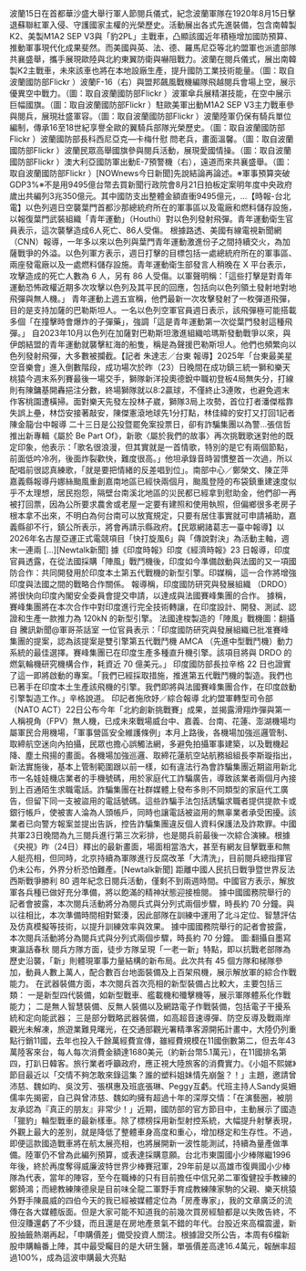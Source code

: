 波蘭15日在首都華沙盛大舉行軍人節閱兵儀式，紀念波蘭軍隊在1920年8月15日擊退蘇聯紅軍入侵、守護國家主權的光榮歷史。活動展出各式先進裝備，包含南韓製K2、美製M1A2 SEP V3與「豹2PL」主戰車，凸顯該國近年積極增加國防預算、推動軍事現代化成果斐然。而美國與英、法、德、羅馬尼亞等北約盟軍也派遣部隊共襄盛舉，攜手展現歐陸與北約東翼防衛與嚇阻戰力。波蘭在閱兵儀式，展出南韓製K2主戰車，未來該車也將在本地設廠生產，提升國防工業技術能量。（圖：取自波蘭國防部Flickr ）波蘭F-16（右）與盟邦飆風戰機編隊飛越閱兵會場上空，展示優異空中戰力。（圖：取自波蘭國防部Flickr ）波軍傘兵展精湛技能，在空中展示巨幅國旗。（圖：取自波蘭國防部Flickr ）駐歐美軍出動M1A2 SEP V3主力戰車參與閱兵，展現壯盛軍容。（圖：取自波蘭國防部Flickr ）波蘭陸軍仍保有騎兵單位編制，傳承16至18世紀享譽全歐的翼騎兵部隊光榮歷史。（圖：取自波蘭國防部Flickr ）波蘭國防部長科西尼亞克—卡梅什慰 問老兵，畫面溫馨。（圖：取自波蘭國防部Flickr ）波蘭民眾高舉國旗參與閱兵活動，展現愛國情操。（圖：取自波蘭國防部Flickr ）澳大利亞國防軍出動E-7預警機（右），遠道而來共襄盛舉。（圖：取自波蘭國防部Flickr ）[NOWnews今日新聞]先說結論再論述。※軍事預算突破GDP3%※不是用9495億台幣去買新聞行政院會8月21日拍板定案明年度中央政府歲出共編列3兆350億元。其中國防支出整體金額直衝9495億元，...【時報-台北電】以色列週日空襲葉門首都沙那總統府所在的軍事區以及電廠和燃料儲存設施，以報復葉門武裝組織「青年運動」（Houthi）對以色列發射飛彈。青年運動衛生官員表示，這次襲擊造成6人死亡、86人受傷。 根據路透、美國有線電視新聞網（CNN）報導，一年多以來以色列與葉門青年運動激進份子之間持續交火，為加薩戰爭的外溢。以色列軍方表示，週日打擊的目標包括一處總統府所在的軍事區、兩座發電廠以及一處燃料儲存設施。青年運動衛生部發言人稍晚在 X 平台表示，攻擊造成的死亡人數為 6 人，另有 86 人受傷。以軍聲明稱：「這些打擊是對青年運動恐怖政權近期多次攻擊以色列及其平民的回應，包括向以色列領土發射地對地飛彈與無人機。」 青年運動上週五宣稱，他們最新一次攻擊發射了一枚彈道飛彈，目的是支持加薩的巴勒斯坦人。一名以色列空軍官員週日表示，該飛彈極可能搭載多個「在撞擊時會爆炸的子彈藥」，強調「這是青年運動第一次從葉門發射這種飛彈。」 自2023年10月以色列在加薩對巴勒斯坦激進組織哈瑪斯發動戰爭以來，與伊朗結盟的青年運動就襲擊紅海的船隻，稱是為聲援巴勒斯坦人。他們也頻繁向以色列發射飛彈，大多數被攔截。【記者 朱達志／台東 報導】2025年「台東最美星空音樂會」進入倒數階段，成功場次於昨（23）日晚間在成功鎮三統一獅和樂天桃猿今週末系列賽最後一場交手，獅隊新洋投奧德銳中職初登板4局無失分，打線則有陳鏞基開轟挹注分數，終場獅隊就以8:2贏球，不僅終止3連敗，也避免週末作客桃園遭橫掃。面對樂天先發左投林子崴，獅隊3局上攻勢，首位打者潘傑楷靠失誤上壘，林岱安接著敲安，陳傑憲滾地球先1分打點，林佳緯的安打又打回1記者陳金龍∕台中報導 二十三日是公投暨罷免案投票日，卻有詐騙集團以為警…張信哲推出新專輯《屬於 Be Part Of》，新歌〈屬於我們的故事〉再次挑戰歌迷對他的既定印象，他表示：「歌名很浪漫，但其實就是一首情歌，特別的是它有兩個節點，前面低吟冷冽，後面炸裂歡快，難度很高。」他坦承錄音時習慣整首一次過，所以配唱前很認真練歌，「就是要把情緒的反差唱到位」。南部中心／鄭榮文、陳芷萍 嘉義縣報導丹娜絲颱風重創嘉南地區已經快兩個月，颱風登陸的布袋鎮重建速度似乎不太理想，居民抱怨，隔壁台南溪北地區的災民都已經拿到慰助金，他們卻一再被打回票，因為公所要求農舍或老屋一定要有建照和使用執照，但偏鄉很多老房子根本拿不出來，不明白為何台南可以放寬規定，只要有居住事實就可申請補助，嘉義縣卻不行，鎮公所表示，將會再請示縣政府。【民眾網諸葛志一臺中報導】以2026年名古屋亞運正式電競項目「快打旋風6」與「傳說對決」為活動主軸，週末一連兩 […][Newtalk新聞] 據《印度時報》印度《經濟時報》23 日報導，印度官員透露，在從法國採購「陣風」戰鬥機後，印度如今準備啟動與法國的又一項國防合作：共同開發用於印度本土第五代戰機的新型引擎。印媒稱，這一合作將增強印度與法國之間的戰略合作關係。 報導稱，印度國防研究與發展組織 （DRDO） 將很快向印度內閣安全委員會提交申請，以達成與法國賽峰集團的合作。 據稱，賽峰集團將在本次合作中對印度進行完全技術轉讓，在印度設計、開發、測試、認證和生產一款推力為 120kN 的新型引擎。 法國達梭製造的「陣風」戰機圖：翻攝自 騰訊新聞@軍哥茶話室 一位官員表示：「印度國防研究與發展組織已批准賽峰集團的提案，認為該提案是雙引擎第五代戰鬥機 AMCA （先進中型戰鬥機）動力系統的最佳選擇。賽峰集團已在印度生產多種直升機引擎。該項目將與 DRDO 的燃氣輪機研究機構合作，耗資近 70 億美元。」 印度國防部長拉辛格 22 日也證實了這一即將啟動的專案。「我們已經採取措施，推進第五代戰鬥機的製造。我們也已著手在印度本土生產該飛機的引擎。我們即將與法國賽峰集團合作，在印度啟動引擎製造工作。」辛格說道。 印記者施欣妤／綜合報導 北約盟軍轉型司令部（NATO ACT）22日公布今年「北約創新挑戰賽」成果，並揭露滑翔炸彈與第一人稱視角（FPV）無人機，已成未來戰場威台中、嘉義、台南、花蓮、澎湖機場均屬軍民合用機場，「軍事營區安全維護條例」本月上路後，各機場加強巡邏管制、取締航空迷向內拍攝，民眾也擔心誤觸法網，多避免拍攝軍事建築，以及戰機起降、塵土飛揚的畫面。各機場加強巡邏、取締花蓮航空站航務組組長李斯璇指出，新法實施後，基本上管制範圍跟以前一樣，如有違法行為會詐騙集團近期盜用新北市一名娃娃機店業者的手機號碼，用於家庭代工詐騙廣告，導致該業者兩個月內接到上百通陌生求職電話。詐騙集團在社群媒體上發布多則不同類型的家庭代工廣告，但留下同一支被盜用的電話號碼。這些詐騙手法包括誘騙求職者提供提款卡或銀行帳戶，使被害人淪為人頭帳戶，同時也讓電話被盜用的無辜業者承受困擾。該業者已向警方報案並提出告訴，控告詐騙集團違反個人資料保護法及詐欺罪。中國共軍23日晚間為九三閱兵進行第三次彩排，也是閱兵前最後一次綜合演練。根據《央視》昨（24日）釋出的最新畫面，場面相當浩大，甚至有網友目擊戰車和無人艇亮相，但同時，北京持續為軍隊進行反腐改革「大清洗」，目前閱兵總指揮官仍未公布，外界分析恐怕難產。[Newtalk新聞] 距離中國人民抗日戰爭暨世界反法西斯戰爭勝利 80 週年紀念日閱兵活動，僅剩不到兩週時間。中國官方表示，解放軍各兵種已做好充分準備，將以飽滿的精神狀態迎接檢閱。 據中國國務院舉行的記者會披露，本次閱兵活動將分為閱兵式與分列式兩個步驟，時長約 70 分鐘。與以往相比，本次準備時間相對緊湊，因此部隊在訓練中運用了北斗定位、智慧評估及仿真模擬等技術，以提升訓練效率與效果。 據中國國務院舉行的記者會披露，本次閱兵活動將分為閱兵式與分列式兩個步驟，時長約 70 分鐘。 圖:翻攝自墨寫東瀛話春秋 閱兵方隊方面，徒步方隊呈現「一老一新」特點，即以抗戰老部隊為歷史沿襲，「新」則體現軍事力量結構的新布局。此次共有 45 個方隊和梯隊參加，動員人數上萬人，配合數百台地面裝備及上百架飛機，展示解放軍的綜合作戰能力。 在武器裝備方面，本次閱兵首次亮相的新型裝備占比較大，主要包括三類： 一是新型四代裝備，如新型戰車、艦載機和殲擊機等，展示軍隊體系化作戰能力； 二是無人智慧裝備、反無人裝備以及網路電子作戰裝備，包括電子干擾系統和定向能武器； 三是部分戰略武器裝備，如高超音速導彈、防空反導及戰兩岸觀光未解凍，旅遊業難見曙光，在交通部觀光署精準客源開拓計畫中，大陸仍列重點行銷11國，去年也投入千餘萬經費宣傳，雖經費規模在11國倒數第二，但去年43萬陸客來台，每人每次消費金額達1680美元（約新台幣5.1萬元），在11國排名第四，打趴日韓客。旅行業者呼籲政府，應正視大陸旅客的消費實力。《小姐不熙娣》節目最近以「交情不夠怎敢來錄這集？誰的塑料姐妹情先崩盤？！」主題，邀請曾沛慈、魏如昀、吳汶芳、張棋惠及班底張琳、Peggy互虧。代班主持人Sandy吳姍儒率先揭密，自己與曾沛慈、魏如昀擁有超過十年的深厚交情：「在演藝圈，被朋友承認為『真正的朋友』非常少！」近期，國防部的官方節目中，主動展示了國造「獵豹」輪型戰車的最新樣車。除了標榜採用新型射控系統，大幅提升射擊表現，外觀上最大的差別，就是降低了整體車身高度和重心，增加穩定和生存性。不過，即便這款國造戰車將在航太展亮相，也將展開新一波性能測試，持續為量產做準備。陸軍仍不曾為此編列預算，或表達採購意願。台北市東園國小少棒隊繼1996年後，終於再度奪得威廉波特世界少棒賽冠軍，29年前是以高雄市復興國小少棒隊為代表，當年的陣容，至今在職棒的只有目前擔任中信兄弟二軍復健投手教練的鄭錡鴻；而總教練陳德泉是目前味全龍二軍野手育成教練陳家駒的父親、樂天桃猿外野手陳晨威的四伯今天的我已經被媒體定位為「房產專家」，我的文章廣泛的流傳在各大媒體版面。但是大家可能不知道我的前幾次買房經驗都是以失敗告終，不但沒賺還虧了不少錢，而且還是在房地產景氣不錯的年代。台股近來高檔震盪，新股抽籤熱潮再起，「申購價差」備受投資人關注。根據證交所公告，本周有6檔新股申購輪番上陣，其中最受矚目的是大研生醫，單張價差高達16.4萬元，報酬率超過100%，成為這波申購最大亮點